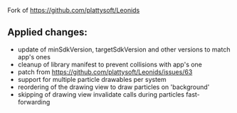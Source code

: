 Fork of https://github.com/plattysoft/Leonids

## Applied changes:

* update of minSdkVersion, targetSdkVersion and other versions to match app's ones
* cleanup of library manifest to prevent collisions with app's one
* patch from https://github.com/plattysoft/Leonids/issues/63
* support for multiple particle drawables per system
* reordering of the drawing view to draw particles on 'background'
* skipping of drawing view invalidate calls during particles fast-forwarding